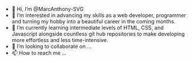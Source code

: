 - 👋 Hi, I’m @MarcAnthony-SVG
- 👀 I’m interested in advancing my skills as a web developer, programmer and turning my hobby into a beautiful career in the coming months. 
- 🌱 I’m currently learning intermediate levels of HTML, CSS, and Javascript alongside countless git hub repositories to make developing more effortless and less time-intensive. 
- 💞️ I’m looking to collaborate on ...
- 📫 How to reach me ...

<!---
MarcAnthony-SVG/MarcAnthony-SVG is a ✨ special ✨ repository because its `README.md` (this file) appears on your GitHub profile.
You can click the Preview link to take a look at your changes.
--->
